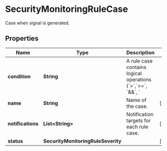 

# SecurityMonitoringRuleCase

Case when signal is generated.
## Properties

Name | Type | Description | Notes
------------ | ------------- | ------------- | -------------
**condition** | **String** | A rule case contains logical operations (&#x60;&gt;&#x60;,&#x60;&gt;&#x3D;&#x60;, &#x60;&amp;&amp;&#x60;, &#x60;||&#x60;) to determine if a signal should be generated based on the event counts in the previously defined queries. |  [optional]
**name** | **String** | Name of the case. |  [optional]
**notifications** | **List&lt;String&gt;** | Notification targets for each rule case. |  [optional]
**status** | **SecurityMonitoringRuleSeverity** |  |  [optional]



